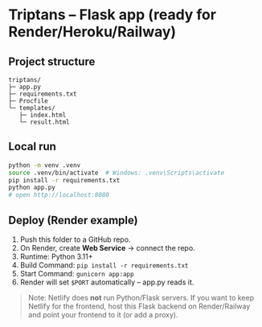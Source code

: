 
# Triptans – Flask app (ready for Render/Heroku/Railway)

## Project structure
```
triptans/
├─ app.py
├─ requirements.txt
├─ Procfile
└─ templates/
   ├─ index.html
   └─ result.html
```

## Local run
```bash
python -m venv .venv
source .venv/bin/activate  # Windows: .venv\Scripts\activate
pip install -r requirements.txt
python app.py
# open http://localhost:8080
```

## Deploy (Render example)
1. Push this folder to a GitHub repo.
2. On Render, create **Web Service** → connect the repo.
3. Runtime: Python 3.11+
4. Build Command: `pip install -r requirements.txt`
5. Start Command: `gunicorn app:app`
6. Render will set `$PORT` automatically – app.py reads it.

> Note: Netlify does **not** run Python/Flask servers. If you want to keep Netlify for the frontend, host this Flask backend on Render/Railway and point your frontend to it (or add a proxy).
